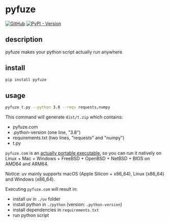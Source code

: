 # pyfuze

[![GitHub](https://img.shields.io/badge/GitHub-5c5c5c)](https://github.com/TanixLu/pyfuze)
[![PyPI - Version](https://img.shields.io/pypi/v/pyfuze)](https://pypi.org/project/pyfuze/)

## description

pyfuze makes your python script actually run anywhere.

## install

```bash
pip install pyfuze
```

## usage

```bash
pyfuze t.py --python 3.8 --reqs requests,numpy
```

This command will generate `dist/t.zip` which contains:

- pyfuze.com
- .python-version (one line, "3.8")
- requirements.txt (two lines, "requests" and "numpy")
- t.py

`pyfuze.com` is an [actually portable executable](https://justine.lol/ape.html), so you can run it natively on Linux + Mac + Windows + FreeBSD + OpenBSD + NetBSD + BIOS on AMD64 and ARM64.

Notice: uv mainly supports macOS (Apple Silicon + x86_64), Linux (x86_64) and Windows (x86_64).

Executing `pyfuze.com` will result in:

- install uv in `./uv` folder
- install python in `./python` (version: `.python-version`)
- install dependencies in `requirements.txt`
- run python script
